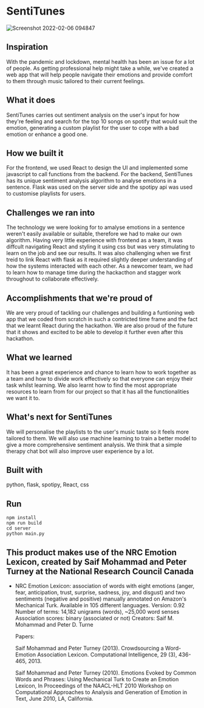 # SentiTunes
![Screenshot 2022-02-06 094847](https://user-images.githubusercontent.com/81494714/152676570-1172ad9c-eab0-4402-b47e-0bf55d08d8ab.png)


## Inspiration
With the pandemic and lockdown, mental health has been an issue for a lot of people. As getting professional help might take a while, we've created a web app that will help people navigate their emotions and provide comfort to them through music tailored to their current feelings. 

## What it does
SentiTunes carries out sentiment analysis on the user's input for how they're feeling and search for the top 10 songs on spotify that would suit the emotion, generating a custom playlist for the user to cope with a bad emotion or enhance a good one. 

## How we built it
For the frontend, we used React to design the UI and implemented some javascript to call functions from the backend. 
For the backend, SentiTunes has its unique sentiment analysis algorithm to analyse emotions in a sentence. Flask was used on the server side and the spotipy api was used to customise playlists for users. 

## Challenges we ran into
The technology we were looking for to amalyse emotions in a sentence weren't easily available or suitable, therefore we had to make our own algorithm. Having very little experience with frontend as a team, it was diffcult navigating React and styling it using css but was very stimulating to learn on the job and see our results. It was also challenging when we first treid to link React with flask as it required slightly deeper understanding of how the systems interacted with each other.  As a newcomer team, we had to learn how to manage time during the hackacthon and stagger work throughout to collaborate effectively. 

## Accomplishments that we're proud of
We are very proud of tackling our challenges and building a funtioning web app that we coded from scratch in such a contricted time frame and the fact that we learnt React during the hackathon. We are also proud of the future that it shows and excited to be able to develop it further even after this hackathon. 

## What we learned
It has been a great experience and chance to learn how to work together as a team and how to divide work effectively so that everyone can enjoy their task whilst learning. We also learnt how to find the most appropriate resources to learn from for our project so that it has all the functionalities we want it to. 

## What's next for SentiTunes
We will personalise the playlists to the user's music taste so it feels more tailored to them. We will also use machine learning to train a better model to give a more comprehensive sentiment analysis. We think that a simple therapy chat bot will also improve user experience by a lot. 

## Built with
python, flask, spotipy, React, css

## Run 
```
npm install 
npm run build
cd server
python main.py
```

## This product makes use of the NRC Emotion Lexicon, created by Saif Mohammad and Peter Turney at the National Research Council Canada

- NRC Emotion Lexicon: association of words with eight emotions (anger, fear, anticipation, trust, surprise, sadness, joy, and disgust) and two         sentiments (negative and positive) manually annotated on Amazon's Mechanical Turk. Available in 105 different languages.
    Version: 0.92
    Number of terms: 14,182 unigrams (words), ~25,000 word senses 
    Association scores: binary (associated or not)
    Creators: Saif M. Mohammad and Peter D. Turne
 
    Papers: 

    Saif Mohammad and Peter Turney (2013). Crowdsourcing a Word-Emotion Association Lexicon. Computational Intelligence, 29 (3), 436-465, 2013.
    
    Saif Mohammad and Peter Turney (2010). Emotions Evoked by Common Words and Phrases: Using Mechanical Turk to Create an Emotion Lexicon, In Proceedings of the NAACL-HLT 2010 Workshop on Computational Approaches to Analysis and Generation of Emotion in Text, June 2010, LA, California.
    

